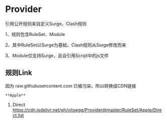 # Provider
引用公开规则来自定义Surge、Clash规则

1、规则包含RuleSet、Module

2、其中RuleSet以Surge为基础，Clash规则从Surge修改而来

3、Module仅支持Surge，且会引用Script中的js文件

## 规则Link
因为 raw.githubusercontent.com 已被污染，所以转换成CDN链接

```
**Apple**
```

1. Direct
https://cdn.jsdelivr.net/gh/vitoegg/Provider@master/RuleSet/Apple/Direct.list


